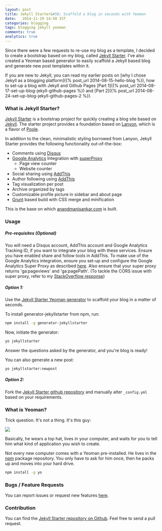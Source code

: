 ```yaml
---
layout: post
title: Jekyll Starter&#58; Scaffold a blog in seconds with Yeoman
date:   2014-11-29 14:50 IST
categories: blogging
tags: blogging jekyll yeoman
comments: true
analytics: true
---
```


Since there were a few requests to re-use my blog as a template, I decided to create a bootstrap based on my blog, called [Jekyll Starter](http://anandmanisankar.com/jekyllstarter/). I've also created a Yeoman based generator to easily scaffold a Jekyll based blog and generate new post templates within it.

If you are new to Jekyll, you can read my earlier posts on [why I chose Jekyll as a blogging platform]({% post_url 2014-08-15-hello-blog %}), how to set-up a blog with Jekyll and Github Pages [Part 1]({% post_url 2014-08-17-set-up-blog-jekyll-github-pages %}) and [Part 2]({% post_url 2014-08-24-set-up-blog-jekyll-github-pages-2 %}).

### What is Jekyll Starter?

[Jekyll Starter](http://anandmanisankar.com/jekyllstarter/) is a bootstrap project for quickly creating a blog site based on [Jekyll](http://jekyllrb.com/). The starter project provides a foundation based on [Lanyon](https://github.com/poole/lanyon), which is a flavor of [Poole](https://github.com/poole/poole).

In addition to the clean, minimalistic styling borrowed from Lanyon, Jekyll Starter provides the following functionality out-of-the-box: <br>

* Comments using [Disqus](https://disqus.com/)
* [Google Analytics](http://www.google.co.in/analytics/) Integration with [superProxy](https://developers.google.com/analytics/solutions/google-analytics-super-proxy)
  * Page view counter
  * Website counter
* Social sharing using [AddThis](http://www.addthis.com/)
* Author following using [AddThis](http://www.addthis.com/)
* Tag visualization per post
* Archive organized by tags
* Customizable profile picture in sidebar and about page
* [Grunt](http://gruntjs.com/) based build with CSS merge and minification

This is the base on which [anandmanisankar.com](http://anandmanisankar.com) is built.

### Usage

##### Pre-requisites (Optional)

You will need a Disqus account, AddThis account and Google Analytics Tracking ID, if you want to integrate your blog with these services. Ensure you have enabled share and follow tools in AddThis. To make use of the Google Analytics integration, ensure you set-up and configure the Google Analytics Super Proxy as described [here](https://developers.google.com/analytics/solutions/google-analytics-super-proxy). Also ensure that your super proxy returns 'ga:pageviews' and 'ga:pagePath'.
(To tackle the CORS issue with super proxy, refer to my [StackOverflow response](http://stackoverflow.com/a/25758257/121241))

##### Option 1:

Use the [Jekyll Starter Yeoman generator](https://www.npmjs.org/package/generator-jekyllstarter) to scaffold your blog in a matter of seconds.

To install generator-jekyllstarter from npm, run:

```bash
npm install -g generator-jekyllstarter
```

Now, initiate the generator:

```bash
yo jekyllstarter
```

Answer the questions asked by the generator, and you're blog is ready!

You can also generate a new post:

```bash
yo jekyllstarter:newpost
```

##### Option 2:

Fork the [Jekyll Starter github repository](https://github.com/msanand/jekyllstarter) and manually alter `_config.yml` based on your requirements.


### What is Yeoman?

Trick question. It's not a thing. It's this guy:

![](http://i.imgur.com/JHaAlBJ.png)

Basically, he wears a top hat, lives in your computer, and waits for you to tell him what kind of application you wish to create.

Not every new computer comes with a Yeoman pre-installed. He lives in the [npm](https://npmjs.org) package repository. You only have to ask for him once, then he packs up and moves into your hard drive.

```bash
npm install -g yo
```

### Bugs / Feature Requests

You can report issues or request new features [here](https://github.com/msanand/jekyllstarter/issues).

### Contribution

You can find the [Jekyll Starter repository on Github](https://github.com/msanand/jekyllstarter). Feel free to send a pull request.
